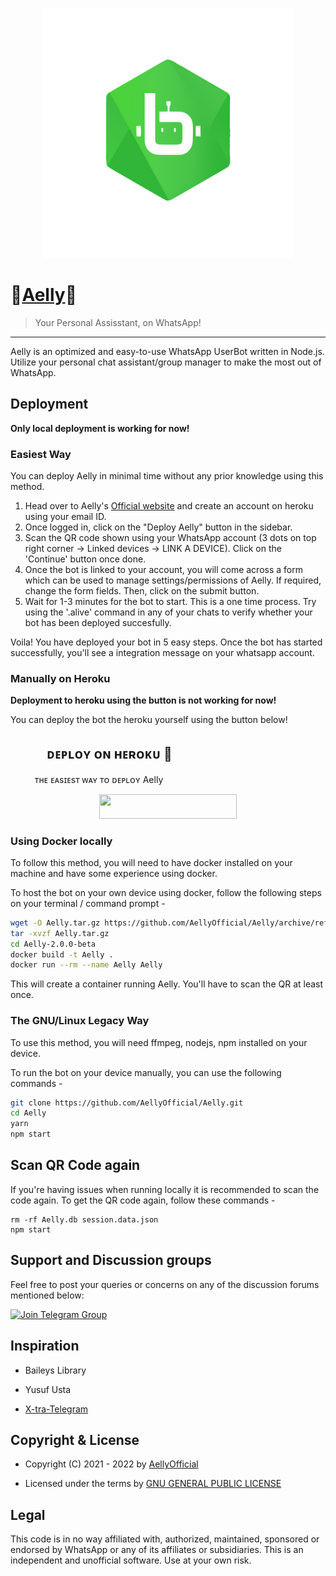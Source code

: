 <p align="center">
  <img src="images/Aelly_Logo.png" height="400px"/>
</p>


# 💠[Aelly](https://myAelly.com/)💠
> Your Personal Assisstant, on WhatsApp!
---

Aelly is an optimized and easy-to-use WhatsApp UserBot written in Node.js.
Utilize your personal chat assistant/group manager to make the most out of WhatsApp.   






## Deployment

<b>Only local deployment is working for now!</b>

### Easiest Way

You can deploy Aelly in minimal time without any prior knowledge using this method.

1. Head over to Aelly's [Official website](https://myAelly.com/) and create an account on heroku using your email ID.
2. Once logged in, click on the "Deploy Aelly" button in the sidebar.
3. Scan the QR code shown using your WhatsApp account (3 dots on top right corner -> Linked devices -> LINK A DEVICE). Click on the 'Continue'      button once done.
4. Once the bot is linked to your account, you will come across a form which can be used to manage settings/permissions of Aelly. If required,    change the form fields. Then, click on the submit button.
5. Wait for 1-3 minutes for the bot to start. This is a one time process. Try using the '.alive' command in any of your chats to verify whether    your bot has been deployed succesfully.

Voila! You have deployed your bot in 5 easy steps. Once the bot has started successfully, you'll see a integration message on your whatsapp account.

### Manually on Heroku

<b>Deployment to heroku using the button is not working for now!</b>

You can deploy the bot the heroku yourself using the button below!

## ㅤㅤㅤᴅᴇᴘʟᴏʏ ᴏɴ ʜᴇʀᴏᴋᴜ​ 🚀
ㅤㅤㅤᴛʜᴇ ᴇᴀsɪᴇsᴛ ᴡᴀʏ ᴛᴏ ᴅᴇᴘʟᴏʏ Aelly
<p align="center"><a href="https://heroku.com/deploy?template=https://github.com/anunicn47/Aelly"> <img src="https://img.shields.io/badge/Deploy%20To%20Heroku-black?style=for-the-badge&logo=heroku" width="220" height="38.45"/></a></p>

### Using Docker locally

To follow this method, you will need to have docker installed on your machine and have some experience using docker.

To host the bot on your own device using docker, follow the following steps on your terminal / command prompt -

```bash
wget -O Aelly.tar.gz https://github.com/AellyOfficial/Aelly/archive/refs/tags/v2.0.0-beta.tar.gz
tar -xvzf Aelly.tar.gz
cd Aelly-2.0.0-beta
docker build -t Aelly .
docker run --rm --name Aelly Aelly
```

This will create a container running Aelly. You'll have to scan the QR at least once.

### The GNU/Linux Legacy Way

To use this method, you will need ffmpeg, nodejs, npm installed on your device.

To run the bot on your device manually, you can use the following commands -

```bash
git clone https://github.com/AellyOfficial/Aelly.git
cd Aelly
yarn
npm start
```

## Scan QR Code again
If you're having issues when running locally it is recommended to scan the code again. To get the QR code again, follow these commands -
```
rm -rf Aelly.db session.data.json
npm start
```

## Support and Discussion groups

Feel free to post your queries or concerns on any of the discussion forums mentioned below:

[![Join Telegram Group](https://img.shields.io/badge/Join-Telegram%20Group-blue.svg?logo=Telegram)](https://t.me/itz.AellyRbot)

## Inspiration

- Baileys Library

- Yusuf Usta 

- [X-tra-Telegram](https://github.com/Prince-Mendiratta/X-tra-Telegram)

## Copyright & License
- Copyright (C) 2021 - 2022 by [AellyOfficial](https://github.com/AellyOfficial)

- Licensed under the terms by [GNU GENERAL PUBLIC LICENSE](https://github.com/AellyOfficial/Aelly/blob/main/LICENSE)

## Legal
This code is in no way affiliated with, authorized, maintained, sponsored or endorsed by WhatsApp or any of its affiliates or subsidiaries. This is an independent and unofficial software. Use at your own risk.
